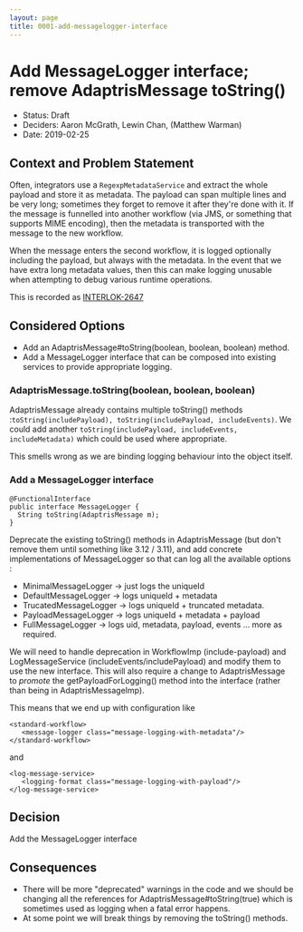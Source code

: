 ```yaml
---
layout: page
title: 0001-add-messagelogger-interface
---
```

# Add MessageLogger interface; remove AdaptrisMessage toString()

* Status: Draft
* Deciders: Aaron McGrath, Lewin Chan, (Matthew Warman)
* Date: 2019-02-25

## Context and Problem Statement

Often, integrators use a `RegexpMetadataService` and extract the whole payload and store it as metadata. The payload can span multiple lines and be very long; sometimes they forget to remove it after they're done with it. If the message is funnelled into another workflow (via JMS, or something that supports MIME encoding), then the metadata is transported with the message to the new workflow.

When the message enters the second workflow, it is logged optionally including the payload, but always with the metadata. In the event that we have extra long metadata values, then this can make logging unusable when attempting to debug various runtime operations.

This is recorded as [INTERLOK-2647](https://adaptris.atlassian.net/browse/INTERLOK-2647)

## Considered Options

* Add an AdaptrisMessage#toString(boolean, boolean, boolean) method.
* Add a MessageLogger interface that can be composed into existing services to provide appropriate logging.

### AdaptrisMessage.toString(boolean, boolean, boolean)

AdaptrisMessage already contains multiple toString() methods :`toString(includePayload), toString(includePayload, includeEvents)`.  We could add another `toString(includePayload, includeEvents, includeMetadata)` which could be used where appropriate.

This smells wrong as we are binding logging behaviour into the object itself.

### Add a MessageLogger interface

```
@FunctionalInterface
public interface MessageLogger {
  String toString(AdaptrisMessage m);
}
```

Deprecate the existing toString() methods in AdaptrisMessage (but don't remove them until something like 3.12 / 3.11), and add concrete implementations of MessageLogger so that can log all the available options :

* MinimalMessageLogger -> just logs the uniqueId
* DefaultMessageLogger -> logs uniqueId + metadata
* TrucatedMessageLogger -> logs uniqueId + truncated metadata.
* PayloadMessageLogger -> logs uniqueId + metadata + payload
* FullMessageLogger -> logs uid, metadata, payload, events
... more as required.

We will need to handle deprecation in WorkflowImp (include-payload) and LogMessageService (includeEvents/includePayload) and modify them to use the new interface.
This will also require a change to AdaptrisMessage to _promote_ the getPayloadForLogging() method into the interface (rather than being in AdaptrisMessageImp).

This means that we end up with configuration like

```
<standard-workflow>
   <message-logger class="message-logging-with-metadata"/>
</standard-workflow>
```
and
```
<log-message-service>
   <logging-format class="message-logging-with-payload"/>
</log-message-service>
```

## Decision

Add the MessageLogger interface

## Consequences

* There will be more "deprecated" warnings in the code and we should be changing all the references for AdaptrisMessage#toString(true) which is sometimes used as logging when a fatal error happens.
* At some point we will break things by removing the toString() methods.

